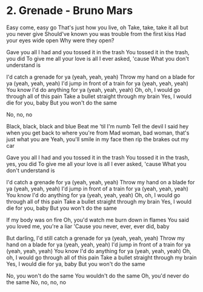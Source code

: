 # 2. Grenade - Bruno Mars

Easy come, easy go
That's just how you live, oh
Take, take, take it all but you never give
Should've known you was trouble from the first kiss
Had your eyes wide open
Why were they open?

Gave you all I had and you tossed it in the trash
You tossed it in the trash, you did
To give me all your love is all I ever asked, 'cause
What you don't understand is

I'd catch a grenade for ya (yeah, yeah, yeah)
Throw my hand on a blade for ya (yeah, yeah, yeah)
I'd jump in front of a train for ya (yeah, yeah, yeah)
You know I'd do anything for ya (yeah, yeah, yeah)
Oh, oh, I would go through all of this pain
Take a bullet straight through my brain
Yes, I would die for you, baby
But you won't do the same

No, no, no

Black, black, black and blue
Beat me 'til I'm numb
Tell the devil I said hey when you get back to where you're from
Mad woman, bad woman, that's just what you are
Yeah, you'll smile in my face then rip the brakes out my car

Gave you all I had and you tossed it in the trash
You tossed it in the trash, yes, you did
To give me all your love is all I ever asked, 'cause
What you don't understand is

I'd catch a grenade for ya (yeah, yeah, yeah)
Throw my hand on a blade for ya (yeah, yeah, yeah)
I'd jump in front of a train for ya (yeah, yeah, yeah)
You know I'd do anything for ya (yeah, yeah, yeah)
Oh, oh, I would go through all of this pain
Take a bullet straight through my brain
Yes, I would die for you, baby
But you won't do the same

If my body was on fire
Oh, you'd watch me burn down in flames
You said you loved me, you're a liar
'Cause you never, ever, ever did, baby

But darling, I'd still catch a grenade for ya (yeah, yeah, yeah)
Throw my hand on a blade for ya (yeah, yeah, yeah)
I'd jump in front of a train for ya (yeah, yeah, yeah)
You know I'd do anything for ya (yeah, yeah, yeah)
Oh, oh, I would go through all of this pain
Take a bullet straight through my brain
Yes, I would die for ya, baby
But you won't do the same

No, you won't do the same
You wouldn't do the same
Oh, you'd never do the same
No, no, no, no